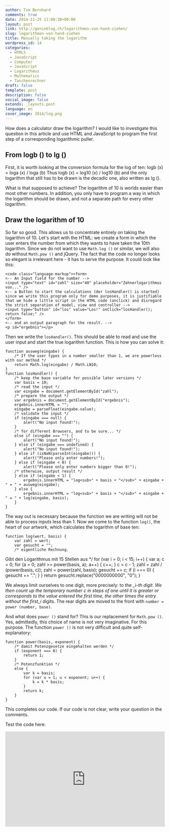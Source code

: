 ```yaml
---
author: Tim Bernhard
comments: true
date: 2014-11-25 11:00:38+00:00
layout: post
link: http://genieblog.ch/logarithmen-von-hand-ziehen/
slug: logarithmen-von-hand-ziehen
title: Manually taking the logarithm
wordpress_id: 14
categories:
  - HTML5
  - JavaScript
  - Computer
  - JavaScript
  - Logarithmus
  - Mathematics
  - Taschenrechner
draft: false
template: post
description: false
social_image: false
extends: _layouts.post
language: en
cover_image: 2014/log.png
---
```


How does a calculator draw the logarithm? I would like to investigate this question in this article and use HTML and JavaScript to program the first step of a corresponding logarithmic puller.

## From logb () to lg ()

First, it is worth looking at the conversion formula for the log of ten: logb (x) = loga (x) / loga (b)
Thus logb (x) = log10 (x) / log10 (b) and the only logarithm that still has to be drawn is the decadic one, also written as lg ().

What is that supposed to achieve? The logarithm of 10 is worlds easier than most other numbers.
In addition, you only have to program a way in which the logarithm should be drawn, and not a separate path for every other logarithm.

## Draw the logarithm of 10

So far so good.
This allows us to concentrate entirely on taking the logarithm of 10. Let's start with the HTML: we create a form in which the user enters the number from which they wants to have taken the 10th logarithm.
Since we do not want to use `Math.log ()` or similar, we will also do without `Math.pow ()` and jQuery.
The fact that the code no longer looks so elegant is irrelevant here - it has to serve the purpose.
It could look like this:

    
    <code class="language-markup"><form> 
    <-- An Input field for the number --> 
    <input type="text" id="zahl" size="40" placeholder="Zehnerlogarithmus von..." /> 
    <-- a Button to start the calculations (der losHandler() is started) since we write this program only for demo purposes, it is justifiable that we hide a little script in the HTML code (onclick) and disregard the strict separation of model, view and controller --> 
    <input type="button" id="los" value="Los!" onClick="losHandler(); return false;" /> 
    </form>
    <-- and an output paragraph for the result. --> 
    <p id="ergebnis"></p>

Then we write the `losHandler()`. This should be able to read and use the user input and start the true logarithm function.
This is how you can solve it:

    
    function ausweg(eingabe) {
        /* If the user types in a number smaller than 1, we are powerless with our method */
        return Math.log(eingabe) / Math.LN10;
    }
    function losHandler() {
        /* keep the base variable for possible later versions */
        var basis = 10;
        /* read the input */
        var eingabe = document.getElementById("zahl");
        /* prepare the output */
        var ergebnis = document.getElementById("ergebnis");
        ergebnis.innerHTML = "";
        eingabe = parseFloat(eingabe.value);
        /* validate the input */
        if (eingabe === null) {
            alert("No input found!");
        }
        /* for different Browsers, and to be sure... */
        else if (eingabe === "") {
            alert("No input found!");
        } else if (eingabe === undefined) {
            alert("No input found!");
        } else if (isNaN(parseInt(eingabe))) {
            alert("Please only enter numbers!");
        } else if (eingabe < 0) {
            alert("Please only enter numbers bigger than 0!");
        /* otherwise, output result */
        } else if (eingabe < 1) {
            ergebnis.innerHTML = "log<sub>" + basis + "</sub>" + eingabe + " = " + ausweg(eingabe);
        } else {
            ergebnis.innerHTML = "log<sub>" + basis + "</sub>" + eingabe + " = " + log(eingabe, basis);
        }
    }

The way out is necessary because the function we are writing will not be able to process inputs less than 1.
Now we come to the function `log()`, the heart of our artwork, which calculates the logarithm of base ten:

    
    function log(wert, basis) {
        var zahl = wert;
        var gesucht = "";
        /* eigentliche Rechnung.
Gibt den Logarithmus mit 15 Stellen aus */
        for (var i = 0; i < 15; i++) {
            var a; c = 0;
            for (a = 0; zahl >= power(basis, a); a++) {
                c++;
            }
            c = c - 1;
            zahl = zahl / (power(basis, c));
            zahl = power(zahl, basis);
            gesucht += c;
            if (i === 0) {
                gesucht += ".";
            }
        }
        return gesucht.replace("0000000000", "0");
    }

We always limit ourselves to one digit, more precisely: to the _i-_th digit.
We then count up the temporary number c in steps of one until it is greater or corresponds to the value entered the first time, the other times the entry without the first_i_ digits.
The rear digits are moved to the front with `number = power (number, base)`.

And what does `power ()` stand for? This is our replacement for `Math.pow ()`. Yes, admittedly, this choice of name is not very imaginative.
For this purpose.
The function `power ()` is not very difficult and quite self-explanatory:

    
    function power(basis, exponent) {
        /* damit Potenzgesetze eingehalten werden */
        if (exponent === 0) {
            return 1;
        }
        /* Potenzfunktion */
        else {
            var k = basis;
            for (var u = 1; u < exponent; u++) {
                k = k * basis;
            }
            return k;
        }
    }

This completes our code.
If our code is not clear, write your question in the comments.

Test the code here:
<iframe src="http://jsfiddle.net/BernhardWebstudio/vx7m21nd/16/embedded/result,js,html" allowfullscreen="allowfullscreen" width="100%" height="300" frameborder="0"></iframe>
